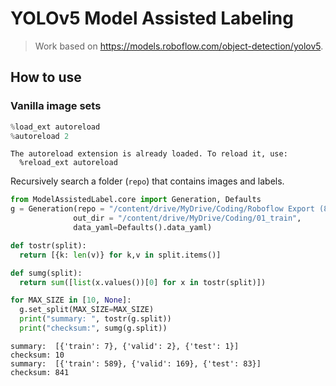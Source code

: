 # YOLOv5 Model Assisted Labeling
> Work based on https://models.roboflow.com/object-detection/yolov5.


## How to use

### Vanilla image sets

```python
%load_ext autoreload 
%autoreload 2
```

    The autoreload extension is already loaded. To reload it, use:
      %reload_ext autoreload


Recursively search a folder (`repo`) that contains images and labels.

```python
from ModelAssistedLabel.core import Generation, Defaults
g = Generation(repo = "/content/drive/MyDrive/Coding/Roboflow Export (841)", 
              out_dir = "/content/drive/MyDrive/Coding/01_train",
              data_yaml=Defaults().data_yaml)

def tostr(split):
  return [{k: len(v)} for k,v in split.items()]

def sumg(split):
  return sum([list(x.values())[0] for x in tostr(split)])

for MAX_SIZE in [10, None]:
  g.set_split(MAX_SIZE=MAX_SIZE)
  print("summary: ", tostr(g.split))
  print("checksum:", sumg(g.split))
```

    summary:  [{'train': 7}, {'valid': 2}, {'test': 1}]
    checksum: 10
    summary:  [{'train': 589}, {'valid': 169}, {'test': 83}]
    checksum: 841


